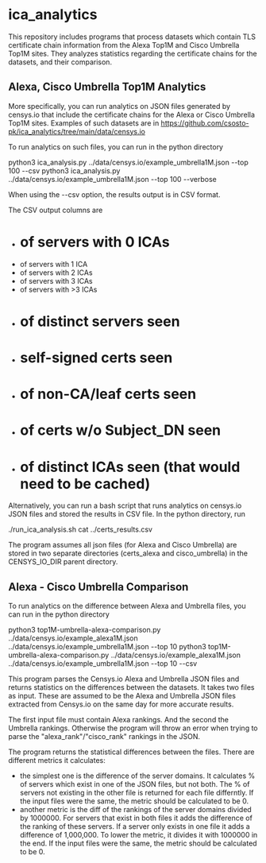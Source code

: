# ica_analytics

This repository includes programs that process datasets which contain TLS certificate chain information 
from the Alexa Top1M and Cisco Umbrella Top1M sites. They analyzes statistics regarding the certificate 
chains for the datasets, and their comparison. 

## Alexa, Cisco Umbrella Top1M Analytics
More specifically, you can run analytics on JSON files generated by censys.io that include the certificate 
chains for the Alexa or Cisco Umbrella Top1M sites. Examples of such datasets are in https://github.com/csosto-pk/ica_analytics/tree/main/data/censys.io 

To run analytics on such files, you can run in the python directory  

python3 ica_analysis.py ../data/censys.io/example_umbrella1M.json --top 100 --csv 
python3 ica_analysis.py ../data/censys.io/example_umbrella1M.json --top 100 --verbose

When using the --csv option, the results output is in CSV format. 

The CSV output columns are 
  - # of servers with 0 ICAs 
  - of servers with 1 ICA 
  - of servers with 2 ICAs 
  - of servers with 3 ICAs 
  - of servers with >3 ICAs 
  - # of distinct servers seen 
  - # self-signed certs seen
  - # of non-CA/leaf certs seen
  - # of certs w/o Subject_DN seen
  - # of distinct ICAs seen (that would need to be cached)

Alternatively, you can run a bash script that runs analytics on censys.io JSON files and stored the results in CSV file. 
In the python directory, run 

./run_ica_analysis.sh 
cat ../certs_results.csv

The program assumes all json files (for Alexa and Cisco Umbrella) are stored in two separate directories 
(certs_alexa and cisco_umbrella) in the CENSYS_IO_DIR parent directory.


## Alexa - Cisco Umbrella Comparison

To run analytics on the difference between Alexa and Umbrella files, you can run in the python directory 

python3 top1M-umbrella-alexa-comparison.py ../data/censys.io/example_alexa1M.json ../data/censys.io/example_umbrella1M.json --top 10 
python3 top1M-umbrella-alexa-comparison.py ../data/censys.io/example_alexa1M.json ../data/censys.io/example_umbrella1M.json --top 10 --csv 

This program parses the Censys.io Alexa and Umbrella JSON files and returns statistics on the differences between 
the datasets. It takes two files as input. These are assumed to be the Alexa and Umbrella JSON files extracted from Censys.io 
on the same day for more accurate results. 

The first input file must contain Alexa rankings. And the second the Umbrella rankings. Otherwise the program 
will throw an error when trying to parse the "alexa_rank"/"cisco_rank" rankings in the JSON.

The program returns the statistical differences between the files. There are different metrics it calculates: 
  - the simplest one is the difference of the server domains. It calculates % of servers which exist in one 
    of the JSON files, but not both. The % of servers not existing in the other file is returned for each 
    file differntly. If the input files were the same, the metric should be calculated to be 0.
  - another metric is the diff of the rankings of the server domains divided by 1000000. For servers that exist 
    in both files it adds the difference of the ranking of these servers. If a server only exists in one file 
    it adds a difference of 1,000,000. To lower the metric, it divides it with 1000000 in the end. If the input 
    files were the same, the metric should be calculated to be 0.
